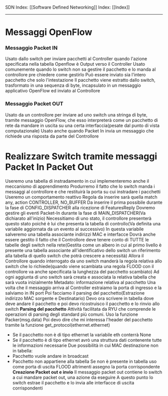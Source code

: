 SDN Index: [[Software Defined Networking]]
Index: [[Index]]

---
# Messaggi OpenFlow
### Messaggio Packet IN
Usato dallo switch per inviare pacchetti al Controller quando l'azione specificata nella tabella Openflow è Output verso il Controller
Usato comunemente quando lo switch non sa gestire il pacchetto e lo manda al controllore pre chiedere come gestirlo
Può essere inviato sia l'intero pacchetto che solo l'intestazione
Il pacchetto viene estratto dallo switch, trasformato in una sequenza di byte, incapsulato in un messaggio applicativo OpenFlow ed inviato al Controllore
### Messaggio Packet OUT
Usato da un controllore per inviare ad uno switch una stringa di byte, tramite messaggio OpenFlow, che esso interpreterà come un pacchetto di rete da mandare in uscita su una certa interfaccia(pesate dal punto di vista computazionale)
Usato anche quando Packet In invia un messaggio che richiede una risposta da parte del Controllore

# Realizzare Switch tramite messaggi Packet In Packet Out
Useremo una tabella di instradamento in cui implementeremo anche il meccanismo di apprendimento
Produrremo il fatto che lo switch manda i messaggi al controllore e che restituirà la porta su cui instradare i pacchetti
Useremo un comportamento reattivo
Regola da inserire sarà  quella match any, action CONTROLLER, NO_BUFFER
Da inserire il prima possibile durante la fase di CONFIG_DISPATCHER alla ricezione di FeaturesReply
Dovremo gestire gli eventi Packet-In durante la fase di MAIN_DISPATCHER(Va dichiarato all'inizio)
Necessitiamo di uno stato, il controllore presenterà questo stato poiché è lui che presenta la tabella di controllo(Va definita una variabile aggiornata da un evento al successivo)
In questa variabile salveremo una tabella associante indirizzi MAC e interfacce
Dovrà anche essere gestito il fatto che il Controllore deve tenere conto di TUTTE le tabelle degli switch nella rete(Gestita come un albero in cui al primo livello è presente una tabella associante all'identificativo dello switch un riferimento alla tabella di quello switch che potrà crescere a necessità)
Allora il Controllore quando interrogato da uno switch manderà la regola relativa allo switch che lo richiede(quando viene scambiata una regola FLOOD con il controllore va anche specificata la lunghezza del pacchetto scambiato)
Ad ogni aggiunta di uno switch sarà creata e associata la relativa tabella che sarà vuota inizialmente
Metadato: informazione relativa al pacchetto
Una volta che il messaggio arriva al Controller estraiamo la porta di ingresso e la salviamo in IN port
Poi facciamo il parsing del pacchetto(Estrazione indirizzo MAC sorgente e Destinatario)
Devo ora scrivere in tabella dove deve andare il pacchetto e poi devo ricostruisco il pacchetto e lo rinvio allo switch
**Parsing del pacchetto**
Attività facilitata da RYU che comprende le operazioni di parsing degli standard più comuni. Uso la funzione Packer(msg.data)
Poi devo dire che mi interessa l'header del pacchetto tramite la funzione get_protocol(ethernet.ethernet)
- Se il pacchetto non è di tipo ethernet la variabile eth conterrà None
- Se il pacchetto è di tipo ethernet avrò una struttura dati contenente tutte le informazioni necessarie
Due possibilità in cui MAC destinazione non in tabella:
- Pacchetto vuole andare in broadcast
- Pacchetto non appartiene alla tabella
Se non è presente in tabella uso come porta di uscita FLOOD altrimenti assegno la porta corrispondente
**Creazione Packet out e invio**
Il messaggio packet out contiene lo switch a cui mandare packet out,  una azione da eseguire
A questo punto lo switch estrae il pacchetto e lo invia alle interfacce di uscita corrispondenti
